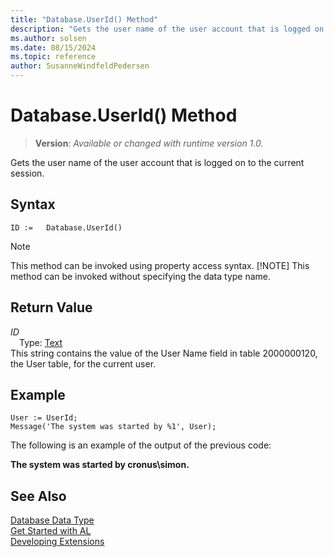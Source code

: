 ```yaml
---
title: "Database.UserId() Method"
description: "Gets the user name of the user account that is logged on to the current session."
ms.author: solsen
ms.date: 08/15/2024
ms.topic: reference
author: SusanneWindfeldPedersen
---
```

[//]: # (START>DO_NOT_EDIT)
[//]: # (IMPORTANT:Do not edit any of the content between here and the END>DO_NOT_EDIT.)
[//]: # (Any modifications should be made in the .xml files in the ModernDev repo.)
# Database.UserId() Method
> **Version**: _Available or changed with runtime version 1.0._

Gets the user name of the user account that is logged on to the current session.


## Syntax
```AL
ID :=   Database.UserId()
```
> [!NOTE]
> This method can be invoked using property access syntax.
> [!NOTE]
> This method can be invoked without specifying the data type name.

## Return Value
*ID*  
&emsp;Type: [Text](../text/text-data-type.md)  
This string contains the value of the User Name field in table 2000000120, the User table, for the current user.


[//]: # (IMPORTANT: END>DO_NOT_EDIT)

## Example

```al
User := UserId;  
Message('The system was started by %1', User);  
```
The following is an example of the output of the previous code:

**The system was started by cronus\simon.**

## See Also

[Database Data Type](database-data-type.md)  
[Get Started with AL](../../devenv-get-started.md)  
[Developing Extensions](../../devenv-dev-overview.md)